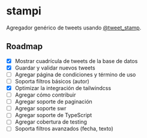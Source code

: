 # stampi

Agregador genérico de tweets usando [@tweet_stamp](https://tweetstamp.org/).

## Roadmap

- [x] Mostrar cuadrícula de tweets de la base de datos
- [x] Guardar y validar nuevos tweets
- [ ] Agregar página de condiciones y término de uso
- [ ] Soporta filtros básicos (autor)
- [x] Optimizar la integración de tailwindcss
- [ ] Agregar cómo contribuir
- [ ] Agregar soporte de paginación
- [ ] Agregar soporte swr
- [ ] Agregar soporte de TypeScript
- [ ] Agregar cobertura de testing
- [ ] Soporta filtros avanzados (fecha, texto)
